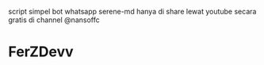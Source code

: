 script simpel bot whatsapp serene-md hanya di share lewat youtube secara gratis di channel @nansoffc
# FerZDevv
